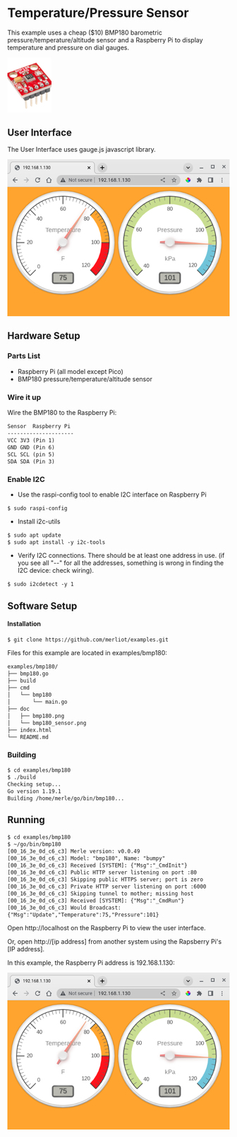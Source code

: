 # Temperature/Pressure Sensor

This example uses a cheap ($10) BMP180 barometric pressure/temperature/altitude sensor and a Raspberry Pi  to display temperature and pressure on dial gauges.

<img src="doc/bmp180_sensor.png" width=100>

## User Interface
The User Interface uses gauge.js javascript library.

![UI](doc/bmp180.png)

## Hardware Setup
### Parts List
* Raspberry Pi (all model except Pico)
* BMP180  pressure/temperature/altitude sensor

### Wire it up
Wire the BMP180 to the Raspberry Pi:

```
Sensor	Raspberry Pi
---------------------
VCC	3V3 (Pin 1)
GND	GND (Pin 6)
SCL	SCL (pin 5)
SDA	SDA (Pin 3)
```

### Enable I2C
* Use the raspi-config tool to enable  I2C interface on Raspberry Pi
```
$ sudo raspi-config
```
* Install i2c-utils
```
$ sudo apt update
$ sudo apt install -y i2c-tools
```
* Verify I2C connections.  There should be at least one address in use.  (if you see all "--" for all the addresses, something is wrong in finding the I2C device: check wiring).
```
$ sudo i2cdetect -y 1
```

## Software Setup

#### Installation
```
$ git clone https://github.com/merliot/examples.git
```

Files for this example are located in examples/bmp180:
```
examples/bmp180/
├── bmp180.go
├── build
├── cmd
│   └── bmp180
│       └── main.go
├── doc
│   ├── bmp180.png
│   └── bmp180_sensor.png
├── index.html
└── README.md
```

### Building
```
$ cd examples/bmp180
$ ./build
Checking setup...
Go version 1.19.1
Building /home/merle/go/bin/bmp180...
```

## Running
```
$ cd examples/bmp180
$ ~/go/bin/bmp180
[00_16_3e_0d_c6_c3] Merle version: v0.0.49
[00_16_3e_0d_c6_c3] Model: "bmp180", Name: "bumpy"
[00_16_3e_0d_c6_c3] Received [SYSTEM]: {"Msg":"_CmdInit"}
[00_16_3e_0d_c6_c3] Public HTTP server listening on port :80
[00_16_3e_0d_c6_c3] Skipping public HTTPS server; port is zero
[00_16_3e_0d_c6_c3] Private HTTP server listening on port :6000
[00_16_3e_0d_c6_c3] Skipping tunnel to mother; missing host
[00_16_3e_0d_c6_c3] Received [SYSTEM]: {"Msg":"_CmdRun"}
[00_16_3e_0d_c6_c3] Would Broadcast: {"Msg":"Update","Temperature":75,"Pressure":101}
```

Open http://localhost on the Raspberry Pi to view the user interface.

Or, open http://[ip address] from another system using the Rapsberry Pi's [IP address].

In this example, the Raspberry Pi address is 192.168.1.130:
  
![UI](doc/bmp180.png)
